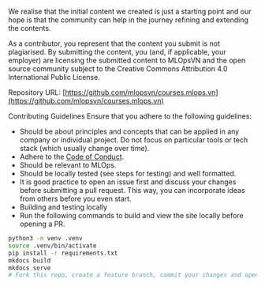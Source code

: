 We realise that the initial content we created is just a starting point and our hope is that the community can help in the journey refining and extending the contents.

As a contributor, you represent that the content you submit is not plagiarised. By submitting the content, you (and, if applicable, your employer) are licensing the submitted content to MLOpsVN and the open source community subject to the Creative Commons Attribution 4.0 International Public License.

Repository URL: [https://github.com/mlopsvn/courses.mlops.vn](https://github.com/mlopsvn/courses.mlops.vn)

Contributing Guidelines
Ensure that you adhere to the following guidelines:

- Should be about principles and concepts that can be applied in any company or individual project. Do not focus on particular tools or tech stack (which usually change over time).
- Adhere to the [Code of Conduct](CODE_OF_CONDUCT.md).
- Should be relevant to MLOps.
- Should be locally tested (see steps for testing) and well formatted.
- It is good practice to open an issue first and discuss your changes before submitting a pull request. This way, you can incorporate ideas from others before you even start.
- Building and testing locally
- Run the following commands to build and view the site locally before opening a PR.

```bash
python3 -m venv .venv
source .venv/bin/activate
pip install -r requirements.txt
mkdocs build
mkdocs serve
# Fork this repo, create a feature branch, commit your changes and open a PR to this repo.
```
